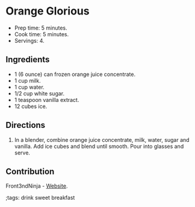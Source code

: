 # Orange Glorious

- Prep time: 5 minutes.
- Cook time: 5 minutes.
- Servings: 4.

## Ingredients

- 1 (6 ounce) can frozen orange juice concentrate.
- 1 cup milk.
- 1 cup water.
- 1/2 cup white sugar.
- 1 teaspoon vanilla extract.
- 12 cubes ice.

## Directions

1. In a blender, combine orange juice concentrate, milk, water, sugar and
   vanilla. Add ice cubes and blend until smooth. Pour into glasses and serve.

## Contribution

Front3ndNinja - [Website](https://github.com/Front3ndNinja).

;tags: drink sweet breakfast
